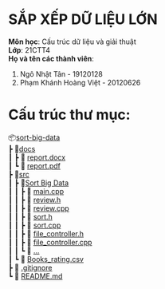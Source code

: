 # SẮP XẾP DỮ LIỆU LỚN
**Môn học**: Cấu trúc dữ liệu và giải thuật<br>
**Lớp**: 21CTT4<br>
**Họ và tên các thành viên**:
1. Ngô Nhật Tân - 19120128
2. Phạm Khánh Hoàng Việt - 20120626
# Cấu trúc thư mục:
  📦[sort-big-data](https://github.com/tanngo2510/sort-big-data)\
   ┣ 📂[docs](https://github.com/tanngo2510/sort-big-data/tree/master/docs)\
   ┃  ┣ 📜 [report.docx](https://github.com/tanngo2510/sort-big-data/blob/master/docs/report.docx)\
   ┃  ┗ 📜 [report.pdf](https://github.com/tanngo2510/sort-big-data/blob/master/docs/report.pdf)\
   ┣ 📂[src](https://github.com/tanngo2510/sort-big-data/tree/master/src)\
   ┃  ┣ 📂[Sort Big Data](https://github.com/tanngo2510/sort-big-data/tree/master/src/Sort%20Big%20Data)\
   ┃  ┃  ┣ 📜 [main.cpp](https://github.com/tanngo2510/sort-big-data/blob/master/src/Sort%20Big%20Data/main.cpp)\
   ┃  ┃  ┣ 📜 [review.h](https://github.com/tanngo2510/sort-big-data/blob/master/src/Sort%20Big%20Data/review.h)\
   ┃  ┃  ┣ 📜 [review.cpp](https://github.com/tanngo2510/sort-big-data/blob/master/src/Sort%20Big%20Data/review.cpp)\
   ┃  ┃  ┣ 📜 [sort.h](https://github.com/tanngo2510/sort-big-data/blob/master/src/Sort%20Big%20Data/sort.h)\
   ┃  ┃  ┣ 📜 [sort.cpp](https://github.com/tanngo2510/sort-big-data/blob/master/src/Sort%20Big%20Data/sort.cpp)\
   ┃  ┃  ┣ 📜 [file_controller.h](https://github.com/tanngo2510/sort-big-data/blob/master/src/Sort%20Big%20Data/file_controller.h)\
   ┃  ┃  ┣ 📜 [file_controller.cpp](https://github.com/tanngo2510/sort-big-data/blob/master/src/Sort%20Big%20Data/file_controller.cpp)\
   ┃  ┃  ┗ 📜 [...](https://github.com/tanngo2510/sort-big-data/tree/master/src/Sort%20Big%20Data)\
   ┃  ┗ 📜 [Books_rating.csv](https://github.com/tanngo2510/sort-big-data/releases)\
   ┣ 📜 [.gitignore](https://github.com/tanngo2510/opencv-face-recognition-python3/blob/master/.gitignore)\
   ┗ 📜 [README.md](https://github.com/tanngo2510/opencv-face-recognition-python3/blob/master/README.md)
